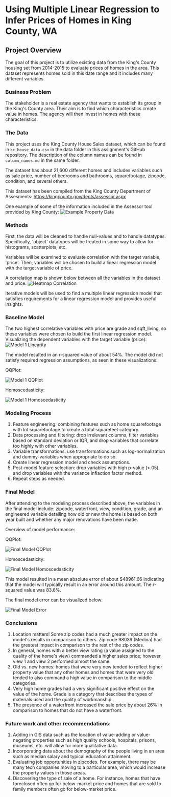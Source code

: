 # Using Multiple Linear Regression to Infer Prices of Homes in King County, WA

## Project Overview

The goal of this project is to utilize existing data from the King's County housing set from 2014-2015 to evaluate prices of homes in the area. This dataset represents homes sold in this date range and it includes many different variables.

### Business Problem

The stakeholder is a real estate agency that wants to establish its group in the King's County area. Their aim is to find which characteristics create value in homes. The agency will then invest in homes with these characteristics.

### The Data

This project uses the King County House Sales dataset, which can be found in  `kc_house_data.csv` in the data folder in this assignment's GitHub repository. The description of the column names can be found in `column_names.md` in the same folder. 

The dataset has about 21,600 different homes and includes variables such as sale price, number of bedrooms and bathrooms, squarefootage, zipcode, condition, and several others.

This dataset has been compiled from the King County Department of Assesments: https://kingcounty.gov/depts/assessor.aspx

One example of some of the information included in the Assessor tool provided by King County:
![Example Property Data](./images/exampleProperty.png)

### Methods

First, the data will be cleaned to handle null-values and to handle datatypes. Specifically, 'object' datatypes will be treated in some way to allow for histograms, scatterplots, etc. 

Variables will be examined to evaluate correlation with the target variable, 'price'. Then, variables will be chosen to build a linear regression model with the target variable of price. 

A correlation map is shown below between all the variables in the dataset and price.
![Heatmap Correlation](./images/heatmapProject2.png)

Iterative models will be used to find a multiple linear regression model that satisfies requirements for a linear regression model and provides useful insights.

### Baseline Model

The two highest correlative variables with price are grade and sqft_living, so these variables were chosen to build the first linear regression model. Visualizing the dependent variables with the target variable (price):
![Model 1 Linearity](./images/model1Linearity.png)

The model resulted in an r-squared value of about 54%. The model did not satisfy required regression assumptions, as seen in these visualizations:

QQPlot:

![Model 1 QQPlot](./images/qqplotMod1.png)

Homoscedasticity:

![Model 1 Homoscedasticity](./images/mod1Homoscedas.png)


### Modeling Process

1. Feature engineering: combining features such as home squarefootage with lot squarefootage to create a total squarefeet category. 
2. Data processing and filtering: drop irrelevant columns, filter variables based on standard deviation or IQR, and drop variables that correlate too highly with other variables.
3. Variable transformations: use transformations such as log-normalization and dummy-variables when appropriate to do so.
4. Create linear regression model and check assumptions.
5. Post-model feature selection: drop variables with high p-value (>.05), and drop variables with the variance inflaction factor method.
6. Repeat steps as needed.


### Final Model

After attending to the modeling process described above, the variables in the final model include: zipcode, waterfront, view, condition, grade, and an engineered variable detailing how old or new the home is based on both year built and whether any major renovations have been made.

Overview of model performance:

QQPlot:

![Final Model QQPlot](./images/finalQQ.png)

Homoscedasticity:

![Final Model Homoscedasticity](./images/finalHomoscedas.png)

This model resulted in a mean absolute error of about $48961.66 indicating that the model will typically result in an error around this amount. The r-squared value was 83.6%.

The final model error can be visualized below:

![Final Model Error](./images/finalModError.png)

### Conclusions

1. Location matters! Some zip codes had a much greater impact on the model's results in comparison to others. Zip code 98039 (Medina) had the greatest impact in comparison to the rest of the zip codes.
2. In general, homes with a better view rating (a value assigned to the quality of the home's view) commanded a higher sales price; however, view 1 and view 2 performed almost the same.
3. Old vs. new homes: homes that were very new tended to reflect higher property value that any other homes and homes that were very old tended to also command a high value in comparison to the middle categories. 
4. Very high home grades had a very significant positive effect on the value of the home. Grade is a category that describes the types of materials used and the quality of workmanship.
5. The presence of a waterfront increased the sale price by about 26% in comparison to homes that do not have a waterfront.

### Future work and other recommendations:
1. Adding in GIS data such as the location of value-adding or value-negating properties such as high quality schools, hospitals, prisons, museums, etc. will allow for more qualitative data.
2. Incorporating data about the demography of the people living in an area such as median salary and typical education attainment.
3. Evaluating job opportunities in zipcodes. For example, there may be many tech companies moving to a particular area, which would increase the property values in those areas.
4. Discovering the type of sale of a home. For instance, homes that have foreclosed often go for below-market price and homes that are sold to family members often go for below-market price.
